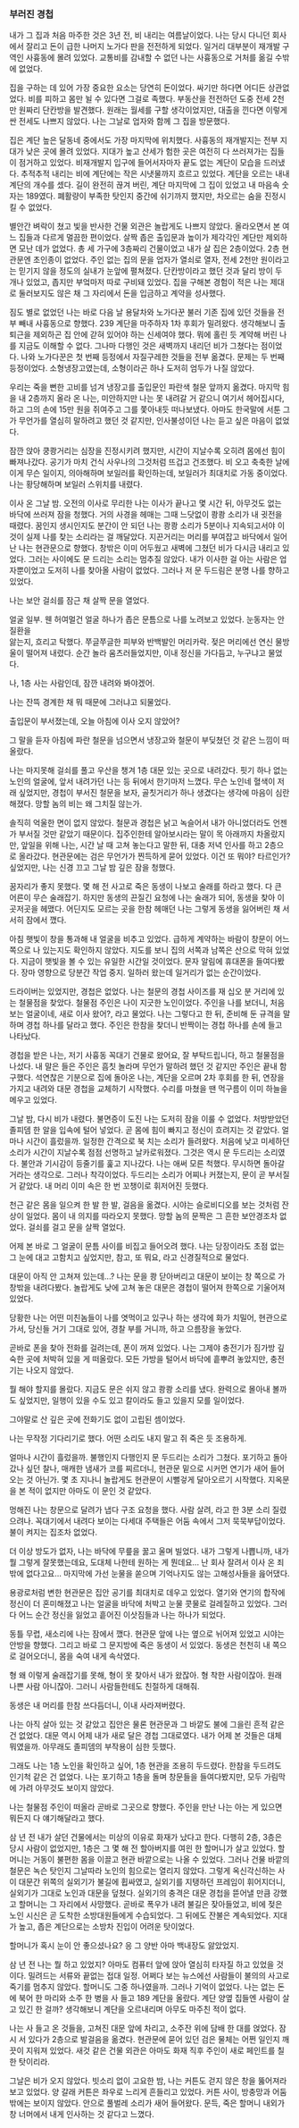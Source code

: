 ### 부러진 경첩

내가 그 집과 처음 마주한 것은 3년 전, 비 내리는 여름날이었다. 나는 당시 다니던 회사에서 잘리고 돈이 급한 나머지 노가다 판을 전전하게 되었다. 일거리 대부분이 재개발 구역인 사흉동에 몰려 있었다. 교통비를 감내할 수 없던 나는 사흉동으로 거처를 옮길 수밖에 없었다.

집을 구하는 데 있어 가장 중요한 요소는 당연히 돈이었다. 싸기만 하다면 어디든 상관없었다. 비를 피하고 몸만 뉠 수 있다면 그걸로 족했다. 부동산을 전전하던 도중 전세 2천 만 원짜리 단칸방을 발견했다. 원래는 월세를 구할 생각이었지만, 대출을 낀다면 이렇게 싼 전세도 나쁘지 않았다. 나는 그날로 업자와 함께 그 집을 방문했다.

집은 계단 높은 달동네 중에서도 가장 마지막에 위치했다. 사흉동의 재개발지는 전부 지대가 낮은 곳에 몰려 있었다. 지대가 높고 산세가 험한 곳은 여전히 다 쓰러져가는 집들이 점거하고 있었다. 비재개발지 입구에 들어서자마자 끝도 없는 계단이 모습을 드러냈다. 추적추적 내리는 비에 계단에는 작은 시냇물까지 흐르고 있었다. 계단을 오르는 내내 계단의 개수를 셌다. 길이 완전히 끊겨 버린, 계단 마지막에 그 집이 있었고 내 마음속 숫자는 189였다. 폐활량이 부족한 탓인지 중간에 쉬기까지 했지만, 차오르는 숨을 진정시킬 수 없었다.

별안간 벼락이 쳤고 빛을 반사한 건물 외관은 놀랍게도 나쁘지 않았다. 올라오면서 본 여느 집들과 다르게 멀끔한 편이었다. 살짝 좁은 출입문과 높이가 제각각인 계단만 제외하면 모난 데가 없었다. 총 세 가구에 3층짜리 건물이었고 내가 살 집은 2층이었다. 2층 현관문엔 초인종이 없었다. 주인 없는 집의 문을 업자가 열쇠로 열자, 전세 2천만 원이라고는 믿기지 않을 정도의 실내가 눈앞에 펼쳐졌다. 단칸방이라고 했던 것과 달리 방이 두 개나 있었고, 좁지만 부엌마저 따로 구비돼 있었다. 집을 구해본 경험이 적은 나는 제대로 둘러보지도 않은 채 그 자리에서 돈을 입금하고 계약을 성사했다.

짐도 별로 없었던 나는 바로 다음 날 용달차와 노가다꾼 불러 기존 집에 있던 것들을 전부 빼내 사흉동으로 향했다. 239 계단을 마주하자 1차 후회가 밀려왔다. 생각해보니 출퇴근을 제외하곤 집 안에 갇혀 있어야 하는 신세여야 했다. 뭐에 홀린 듯 계약해 버린 나를 지금도 이해할 수 없다. 그나마 다행인 것은 새벽까지 내리던 비가 그쳤다는 점이었다. 나와 노가다꾼은 첫 번째 등정에서 자질구레한 것들을 전부 옮겼다. 문제는 두 번째 등정이었다. 소형냉장고였는데, 소형이라곤 하나 도저히 엄두가 나질 않았다.

우리는 죽을 뻔한 고비를 넘겨 냉장고를 출입문인 파란색 철문 앞까지 옮겼다. 마지막 힘을 내 2층까지 올라 온 나는, 미안하지만 나는 못 내려갈 거 같으니 여기서 헤어집시다, 하고 그의 손에 15만 원을 쥐여주고 그를 쫓아내듯 떠나보냈다. 아마도 한국말에 서툰 그가 무언가를 열심히 말하려고 했던 것 같지만, 인사불성이던 나는 듣고 싶은 마음이 없었다.

잠깐 앉아 쿵쾅거리는 심장을 진정시키려 했지만, 시간이 지날수록 오히려 몸에선 힘이 빠져나갔다. 공기가 마치 건식 사우나의 그것처럼 뜨겁고 건조했다. 비 오고 축축한 날에 이게 무슨 일이지, 의아해하며 보일러를 확인하는데, 보일러가 최대치로 가동 중이었다. 나는 황당해하며 보일러 스위치를 내렸다.

이사 온 그날 밤. 오전의 이사로 무리한 나는 이사가 끝나고 몇 시간 뒤, 아무것도 없는 바닥에 쓰러져 잠을 청했다. 거의 사경을 헤매는 그때 느닷없이 쾅쾅 소리가 내 귓전을 때렸다. 꿈인지 생시인지도 분간이 안 되던 나는 쾅쾅 소리가 5분이나 지속되고서야 이것이 실제 나를 찾는 소리라는 걸 깨달았다. 지끈거리는 머리를 부여잡고 바닥에서 일어난 나는 현관문으로 향했다. 창밖은 이미 어두웠고 새벽에 그쳤던 비가 다시금 내리고 있었다. 그러는 사이에도 문 드리는 소리는 멈추질 않았다. 내가 이사한 걸 아는 사람은 업자뿐이었고 도저히 나를 찾아올 사람이 없었다. 그러나 저 문 두드림은 분명 나를 향하고 있었다.

 나는 보안 걸쇠를 잠근 채 살짝 문을 열었다.

얼굴 일부. 웬 허여멀건 얼굴 하나가 좁은 문틈으로 나를 노려보고 있었다. 눈동자는 안질환을 	
앓는지, 흐리고 탁했다. 쭈글쭈글한 피부와 반백발인 머리카락. 젖은 머리에선 연신 물방울이 떨어져 내렸다. 순간 놀라 움츠러들었지만, 이내 정신을 가다듬고, 누구냐고 물었다.

나, 1층 사는 사람인데, 잠깐 내려와 봐야겠어.

나는 잔뜩 경계한 채 뭐 때문에 그러냐고 되물었다.

출입문이 부서졌는데, 오늘 아침에 이사 오지 않았어?

그 말을 듣자 아침에 파란 철문을 넘으면서 냉장고와 철문이 부딪쳤던 것 같은 느낌이 떠올랐다.

나는 마지못해 걸쇠를 풀고 우산을 챙겨 1층 대문 있는 곳으로 내려갔다. 핏기 하나 없는 노인의 얼굴에, 앞서 내려가던 나는 등 뒤에서 한기마저 느꼈다. 무슨 노인네 혈색이 저래 싶었지만, 경첩이 부서진 철문을 보자, 골칫거리가 하나 생겼다는 생각에 마음이 심란해졌다. 망할 놈의 비는 왜 그치질 않는가.

솔직히 억울한 면이 없지 않았다. 철문과 경첩은 낡고 녹슬어서 내가 아니었더라도 언젠가 부서질 것만 같았기 때문이다. 집주인한테 알아보시라는 말이 목 아래까지 차올랐지만, 앞일을 위해 나는, 시간 날 때 고쳐 놓는다고 말한 뒤, 대충 저녁 인사를 하고 2층으로 올라갔다. 현관문에는 검은 무언가가 찐득하게 묻어 있었다. 이건 또 뭐야? 타르인가? 싶었지만, 나는 신경 끄고 그날 밤 깊은 잠을 청했다.

꿈자리가 좋지 못했다. 몇 해 전 사고로 죽은 동생이 나보고 술래를 하라고 했다. 다 큰 어른이 무슨 술래잡기. 하지만 동생의 끈질긴 요청에 나는 술래가 되어, 동생을 찾아 이곳저곳을 헤맸다. 어딘지도 모르는 곳을 한참 헤매던 나는 그렇게 동생을 잃어버린 채 서서히 잠에서 깼다.

아침 햇빛이 창을 통과해 내 얼굴을 비추고 있었다. 급하게 계약하는 바람이 창문이 어느 쪽으로 나 있는지도 확인하지 않았다. 지도를 보니 집의 서쪽과 남쪽은 산으로 막혀 있었다. 지금이 햇빛을 볼 수 있는 유일한 시간일 것이었다. 문자 알림에 휴대폰을 들여다봤다. 장마 영향으로 당분간 작업 중지. 일하러 왔는데 일거리가 없는 순간이었다.

드라이버는 있었지만, 경첩은 없었다. 나는 철문의 경첩 사이즈를 재 십오 분 거리에 있는 철물점을 찾았다. 철물점 주인은 나이 지긋한 노인이었다. 주인을 나를 보더니, 처음 보는 얼굴이네, 새로 이사 왔어?, 라고 물었다. 나는 그렇다고 한 뒤, 준비해 둔 규격을 말하며 경첩 하나를 달라고 했다. 주인은 한참을 찾더니 반짝이는 경첩 하나를 손에 들고 나타났다.

경첩을 받은 나는, 저기 사흉동 꼭대기 건물로 왔어요, 잘 부탁드립니다, 하고 철물점을 나섰다. 내 말은 들은 주인은 흠칫 놀라며 무언가 말하려 했던 것 같지만 주인은 끝내 함구했다. 석연찮은 기분으로 집에 돌아온 나는, 계단을 오르며 2차 후회를 한 뒤, 연장을 가지고 내려와 대문 경첩을 교체하기 시작했다. 수리를 마쳤을 땐 먹구름이 이미 하늘을 메우고 있었다.

그날 밤, 다시 비가 내렸다. 불면증이 도진 나는 도저히 잠을 이룰 수 없었다. 처방받았던 졸피뎀 한 알을 입속에 털어 넣었다. 곧 몸에 힘이 빠지고 정신이 흐려지는 것 같았다. 얼마나 시간이 흘렀을까. 일정한 간격으로 북 치는 소리가 들려왔다. 처음에 낮고 미세하던 소리가 시간이 지날수록 점점 선명하고 날카로워졌다. 그것은 역시 문 두드리는 소리였다. 불안과 기시감이 등줄기를 훑고 지나갔다. 나는 애써 모른 척했다. 무시하면 돌아갈 거라는 생각으로. 그러나 착각이었다. 두드리는 소리가 어찌나 커졌는지, 문이 곧 부서질 거 같았다. 내 머리 이미 속은 한 번 꼬챙이로 휘저어진 듯했다.

천근 같은 몸을 일으켜 한 발 한 발, 걸음을 옮겼다. 시야는 슬로비디오를 보는 것처럼 잔상이 일었다. 몸이 내 의지를 따라오지 못했다. 망할 놈의 문짝은 그 흔한 보안경조차 없었다. 걸쇠를 걸고 문을 살짝 열었다.

어제 본 바로 그 얼굴이 문틈 사이를 비집고 들어오려 했다. 나는 당장이라도 초점 없는 그 눈에 대고 고함치고 싶었지만, 참고, 또 뭐요, 라고 신경질적으로 물었다.

대문이 아직 안 고쳐져 있는데...? 나는 문을 쾅 닫아버리고 대문이 보이는 창 쪽으로 가 창밖을 내려다봤다. 놀랍게도 낮에 고쳐 놓은 대문은 경첩이 떨어져 한쪽으로 기울어져 있었다.

당황한 나는 어떤 미친놈들이 나를 엿먹이고 있구나 하는 생각에 화가 치밀어, 현관으로 가서, 당신들 거기 그대로 있어, 경찰 부를 거니까, 하고 으름장을 놓았다.

곧바로 폰을 찾아 전화를 걸려는데, 폰이 꺼져 있었다. 나는 그제야 충전기가 짐가방 깊숙한 곳에 처박혀 있을 게 떠올랐다. 모든 가방을 털어서 바닥에 흩뿌려 놓았지만, 충전기는 나오지 않았다.

뭘 해야 할지를 몰랐다. 지금도 문은 쉬지 않고 쾅쾅 소리를 냈다. 완력으로 몰아내 볼까도 싶었지만, 일행이 있을 수도 있고 칼이라도 들고 있을지 모를 일이었다.

그야말로 산 깊은 곳에 전화기도 없이 고립된 셈이었다.

나는 무작정 기다리기로 했다. 어떤 소리도 내지 말고 쥐 죽은 듯 조용하게.

얼마나 시간이 흘렀을까. 불행인지 다행인지 문 두드리는 소리가 그쳤다. 포기하고 돌아갔나 싶던 찰나, 매캐한 냄새가 코를 찌르더니, 현관문 밑으로 시커먼 연기가 새어 들어오는 것 아닌가. 몇 초 지나니 놀랍게도 현관문이 시뻘겋게 달아오르기 시작했다. 지옥문을 본 적이 없지만 아마도 이 문인 것 같았다.

멍해진 나는 창문으로 달려가 냅다 구조 요청을 했다. 사람 살려, 라고 한 3분 소리 질렸으려나. 꼭대기에서 내려다 보이는 다세대 주택들은 어둠 속에서 그저 묵묵부답이었다. 불이 켜지는 집조차 없었다.

더 이상 방도가 없자, 나는 바닥에 무릎을 꿇고 울며 빌었다. 내가 그렇게 나쁩니까, 내가 뭘 그렇게 잘못했는데요, 도대체 나한테 원하는 게 뭔데요... 난 회사 잘려서 이사 온 죄밖에 없다고요... 마지막에 가선 눈물을 쏟으며 기억나지도 않는 고해성사들을 읊어댔다.

용광로처럼 변한 현관문은 집안 공기를 최대치로 데우고 있었다. 열기와 연기의 합작에 정신이 더 혼미해졌고 나는 얼굴을 바닥에 처박고 눈물 콧물로 걸레질하고 있었다. 그러다 어느 순간 정신을 잃었고 흩어진 이삿짐들과 나는 하나가 되었다.

동틀 무렵, 새소리에 나는 잠에서 깼다. 현관문 앞에 나는 옆으로 뉘어져 있었고 시야는 안방을 향했다. 그리고 바로 그 문지방에 죽은 동생이 서 있었다. 동생은 천천히 내 쪽으로 걸어오더니, 몸을 숙여 내게 속삭였다.

형 왜 이렇게 술래잡기를 못해, 형이 못 찾아서 내가 왔잖아.
형 착한 사람이잖아. 원래 나쁜 사람 아니잖아.
그러니 사람들한테도 친절하게 대해줘.

동생은 내 머리를 한참 쓰다듬더니, 이내 사라져버렸다.

나는 아직 살아 있는 것 같았고 집안은 물론 현관문과 그 바깥도 불에 그을린 흔적 같은 건 없었다. 대문 역시 어제 내가 새로 달은 경첩 그대로였다. 내가 어제 본 것들은 대체 뭐였을까. 아무래도 졸피뎀의 부작용이 심한 듯했다.

그래도 나는 1층 노인을 확인하고 싶어, 1층 현관을 조용히 두드렸다. 한참을 두드려도 인기척 같은 건 없었다. 나는 포기하고 1층을 돌며 창문들을 들여다봤지만, 모두 가림막에 가려 아무것도 보이지 않았다.

나는 철물점 주인이 떠올라 곧바로 그곳으로 향했다. 주인을 만난 나는 아는 게 있으면 뭐든지 다 얘기해달라고 했다.

삼 년 전 내가 살던 건물에서는 미상의 이유로 화재가 났다고 한다. 다행히 2층, 3층은 당시 사람이 없었지만, 1층은 그 몇 해 전 할아버지를 여읜 한 할머니가 살고 있었다. 할머니는 거동이 불편한 몸을 이끌고 현관 바깥으로는 나올 수 있었다. 그러나 건물 바깥의 철문은 녹슨 탓인지 그날따라 노인의 힘으로는 열리지 않았다. 그렇게 옥신각신하는 사이 대문간 위쪽의 실외기가 불길에 휩싸였고, 실외기를 지탱하던 프레임이 휘어지더니, 실외기가 그대로 노인과 대문을 덮쳤다. 실외기의 충격은 대문 경첩을 뜯어낼 만큼 강했고 할머니는 그 자리에서 사망했다. 곧바로 폭우가 내려 불길은 잦아들었고, 비에 젖은 노인 시신은 곧 도착한 소방대원들에게 수습되었다. 그 뒤에도 잔불은 계속되었다. 지대가 높고, 좁은 계단으로는 소방차 진입이 어려운 탓이었다.

할머니가 혹시 눈이 안 좋으셨나요?
응 그 양반 아마 백내장도 앓았었지.

삼 년 전 나는 뭘 하고 있었지? 아마도 컴퓨터 앞에 앉아 열심히 타자질 하고 있었을 것이다. 밀려드는 서류와 끝없는 접대 일정. 어쩌다 보는 뉴스에선 사람들이 불의의 사고로 죽기를 멈추지 않았다. 할머니도 그중 하나였을까. 그러나 기억이 없었다. 나는 없는 돈에 북어 한 마리와 소주 한 병을 사 들고 189 계단을 올랐다. 계단 양옆 집들엔 사람이 살고 있긴 한 걸까? 생각해보니 계단을 오르내리며 아무도 마주친 적이 없다.

나는 사 들고 온 것들을, 고쳐진 대문 앞에 차리고, 소주잔 위에 담배 한 대를 얹었다. 잠시 서 있다가 2층으로 발걸음을 옮겼다. 현관문에 묻어 있던 검은 물체는 어쩐 일인지 깨끗이 지워져 있었다. 새것 같은 건물 외관은 아마도 화재 직후 주인이 새로 페인트를 칠한 탓이리라.

그날은 비가 오지 않았다. 빗소리 없이 고요한 밤, 나는 커튼도 걷지 않은 창을 뚫어져라 보고 있었다. 양 갈래 커튼은 좌우로 느리게 흔들리고 있었다. 커튼 사이, 방충망과 어둠밖에는 보이지 않았다. 안으로 풀벌레 소리가 새어 들어왔다. 문득, 죽은 할머니 내외가 창 너머에서 내게 인사하는 것 같다고 느꼈다.
